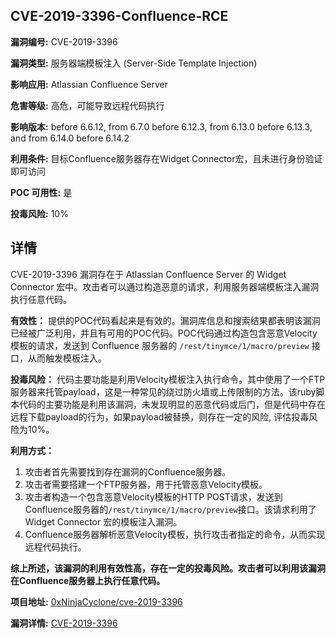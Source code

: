 ## CVE-2019-3396-Confluence-RCE

**漏洞编号:** CVE-2019-3396

**漏洞类型:** 服务器端模板注入 (Server-Side Template Injection)

**影响应用:** Atlassian Confluence Server

**危害等级:** 高危，可能导致远程代码执行

**影响版本:** before 6.6.12, from 6.7.0 before 6.12.3, from 6.13.0 before 6.13.3, and from 6.14.0 before 6.14.2

**利用条件:** 目标Confluence服务器存在Widget Connector宏，且未进行身份验证即可访问

**POC 可用性:** 是

**投毒风险:** 10%

## 详情

CVE-2019-3396 漏洞存在于 Atlassian Confluence Server 的 Widget Connector 宏中。攻击者可以通过构造恶意的请求，利用服务器端模板注入漏洞执行任意代码。

**有效性：**
提供的POC代码看起来是有效的。漏洞库信息和搜索结果都表明该漏洞已经被广泛利用，并且有可用的POC代码。POC代码通过构造包含恶意Velocity模板的请求，发送到 Confluence 服务器的 `/rest/tinymce/1/macro/preview` 接口，从而触发模板注入。

**投毒风险：**
代码主要功能是利用Velocity模板注入执行命令。其中使用了一个FTP服务器来托管payload，这是一种常见的绕过防火墙或上传限制的方法。该ruby脚本代码的主要功能是利用该漏洞，未发现明显的恶意代码或后门，但是代码中存在远程下载payload的行为，如果payload被替换，则存在一定的风险, 评估投毒风险为10%。

**利用方式：**
1.  攻击者首先需要找到存在漏洞的Confluence服务器。
2.  攻击者需要搭建一个FTP服务器，用于托管恶意Velocity模板。
3.  攻击者构造一个包含恶意Velocity模板的HTTP POST请求，发送到Confluence服务器的`/rest/tinymce/1/macro/preview`接口。该请求利用了 Widget Connector 宏的模板注入漏洞。
4.  Confluence服务器解析恶意Velocity模板，执行攻击者指定的命令，从而实现远程代码执行。

**综上所述，该漏洞的利用有效性高，存在一定的投毒风险。攻击者可以利用该漏洞在Confluence服务器上执行任意代码。**

**项目地址:** [0xNinjaCyclone/cve-2019-3396](https://github.com/0xNinjaCyclone/cve-2019-3396)

**漏洞详情:** [CVE-2019-3396](https://nvd.nist.gov/vuln/detail/CVE-2019-3396)